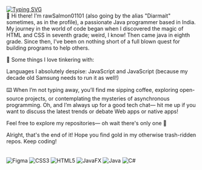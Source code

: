 <a href="https://git.io/typing-svg"><img src="https://readme-typing-svg.herokuapp.com?font=Inter&pause=1000&color=DADADA&random=true&width=435&lines=Java+utilities;Figma+designer;Pure+CSS+frontend;sucks+at+maths" alt="Typing SVG" /></a>
<br>
👋 Hi there! I’m rawSalmon01101 (also going by the alias "Diarmait" sometimes, as in the profile), a passionate Java programmer based in India. My journey in the world of code began when I discovered the magic of HTML and CSS in seventh grade; weird, I know! Then came java in eighth grade. Since then, I’ve been on nothing short of a full blown quest for building programs to help others.

🌟 Some things I love tinkering with:

Languages I absolutely despise: JavaScript and JavaScript (because my decade old Samsung needs to run it as well!)

⌨️ When I’m not typing away, you’ll find me sipping coffee, exploring open-source projects, or contemplating the mysteries of asynchronous programming. Oh, and I’m always up for a good tech chat— hit me up if you want to discuss the latest trends or debate Web apps or native apps!

Feel free to explore my repositories— oh wait there's only one 🥴

Alright, that's the end of it! Hope you find gold in my otherwise trash-ridden repos. Keep coding!
<br>
<br>
<br>
![Figma](https://img.shields.io/badge/figma-%23F24E1E.svg?style=for-the-badge&logo=figma&logoColor=white) ![CSS3](https://img.shields.io/badge/css3-%231572B6.svg?style=for-the-badge&logo=css3&logoColor=white) ![HTML5](https://img.shields.io/badge/html5-%23E34F26.svg?style=for-the-badge&logo=html5&logoColor=white) ![JavaFX](https://img.shields.io/badge/javafx-%23FF0000.svg?style=for-the-badge&logo=javafx&logoColor=white) ![Java](https://img.shields.io/badge/java-%23ED8B00.svg?style=for-the-badge&logo=openjdk&logoColor=white) ![C#](https://img.shields.io/badge/c%23-%23239120.svg?style=for-the-badge&logo=csharp&logoColor=white)
